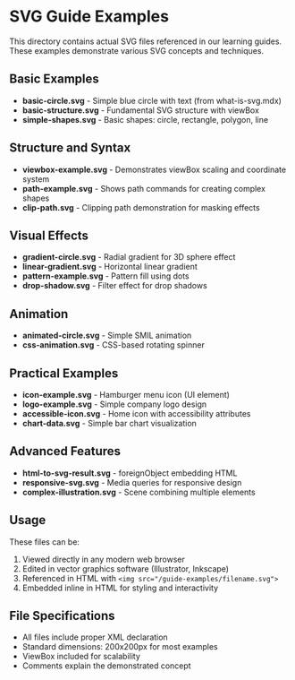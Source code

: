 # SVG Guide Examples

This directory contains actual SVG files referenced in our learning guides. These examples demonstrate various SVG concepts and techniques.

## Basic Examples

- **basic-circle.svg** - Simple blue circle with text (from what-is-svg.mdx)
- **basic-structure.svg** - Fundamental SVG structure with viewBox
- **simple-shapes.svg** - Basic shapes: circle, rectangle, polygon, line

## Structure and Syntax

- **viewbox-example.svg** - Demonstrates viewBox scaling and coordinate system
- **path-example.svg** - Shows path commands for creating complex shapes
- **clip-path.svg** - Clipping path demonstration for masking effects

## Visual Effects

- **gradient-circle.svg** - Radial gradient for 3D sphere effect
- **linear-gradient.svg** - Horizontal linear gradient
- **pattern-example.svg** - Pattern fill using dots
- **drop-shadow.svg** - Filter effect for drop shadows

## Animation

- **animated-circle.svg** - Simple SMIL animation
- **css-animation.svg** - CSS-based rotating spinner

## Practical Examples

- **icon-example.svg** - Hamburger menu icon (UI element)
- **logo-example.svg** - Simple company logo design
- **accessible-icon.svg** - Home icon with accessibility attributes
- **chart-data.svg** - Simple bar chart visualization

## Advanced Features

- **html-to-svg-result.svg** - foreignObject embedding HTML
- **responsive-svg.svg** - Media queries for responsive design
- **complex-illustration.svg** - Scene combining multiple elements

## Usage

These files can be:
1. Viewed directly in any modern web browser
2. Edited in vector graphics software (Illustrator, Inkscape)
3. Referenced in HTML with `<img src="/guide-examples/filename.svg">`
4. Embedded inline in HTML for styling and interactivity

## File Specifications

- All files include proper XML declaration
- Standard dimensions: 200x200px for most examples
- ViewBox included for scalability
- Comments explain the demonstrated concept